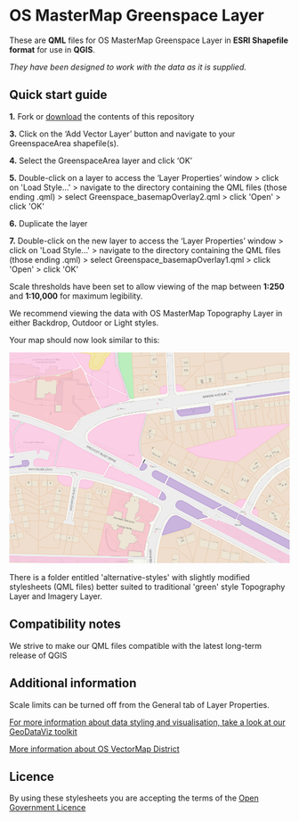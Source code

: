﻿# OS MasterMap Greenspace Layer

These are **QML** files for OS MasterMap Greenspace Layer in **ESRI Shapefile format** for use in **QGIS**.

*They have been designed to work with the data as it is supplied.*

## Quick start guide

**1.**  Fork or [download](https://github.com/OrdnanceSurvey/OS-MasterMap-Greenspace-stylesheets/archive/master.zip) the contents of this repository

**3.**  Click on the ‘Add Vector Layer’ button and navigate to your GreenspaceArea shapefile(s).

**4.**  Select the GreenspaceArea layer and click ‘OK’

**5.**  Double-click on a layer to access the ‘Layer Properties’ window > click on 'Load Style...' > navigate to the directory containing the QML files (those ending .qml) > select Greenspace_basemapOverlay2.qml > click 'Open' > click 'OK'

**6.**  Duplicate the layer

**7.**  Double-click on the new layer to access the ‘Layer Properties’ window > click on 'Load Style...' > navigate to the directory containing the QML files (those ending .qml) > select Greenspace_basemapOverlay1.qml > click 'Open' > click 'OK'


Scale thresholds have been set to allow viewing of the map between **1:250** and **1:10,000** for maximum legibility.

We recommend viewing the data with OS MasterMap Topography Layer in either Backdrop, Outdoor or Light styles.



Your map should now look similar to this: 

  ![Screenshot](https://github.com/OrdnanceSurvey/OS-MasterMap-Greenspace-stylesheets/raw/master/ESRI%20Shapefile%20stylesheets/QGIS%20stylesheets%20(QML)/images/Greenspace_screenshot.png "Screenshot of OS MasterMap Greenspace over Topography Layer")


There is a folder entitled 'alternative-styles' with slightly modified stylesheets (QML files) better suited to traditional 'green' style Topography Layer and Imagery Layer.


## Compatibility notes

We strive to make our QML files compatible with the latest long-term release of QGIS

## Additional information

Scale limits can be turned off from the General tab of Layer Properties.

[For more information about data styling and visualisation, take a look at our GeoDataViz toolkit](https://github.com/OrdnanceSurvey/GeoDataViz-Toolkit)

[More information about OS VectorMap District](http://www.ordnancesurvey.co.uk/business-and-government/products/os-mastermap-greenspace.html)

## Licence

By using these stylesheets you are accepting the terms of the [Open Government Licence](http://www.nationalarchives.gov.uk/doc/open-government-licence/)
